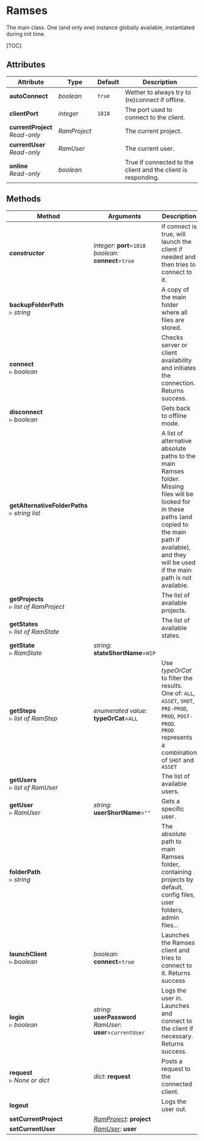 # Ramses

The main class. One (and only one) instance globally available, instantiated during init time.

[TOC]

## Attributes

| Attribute | Type | Default | Description |
| --- | --- | --- | --- |
| **autoConnect** | *boolean* | `true` | Wether to always try to (re)connect if offline. |
| **clientPort** | *integer* | `1818` | The port used to connect to the client. |
| **currentProject**<br />*Read-only* | *RamProject* | | The current project. |
| **currentUser**<br />*Read-only* | *RamUser* | | The current user. |
| **online**<br/>*Read-only* | *boolean* | | True if connected to the client and the client is responding. |

## Methods

| Method | Arguments | Description |
| --- | --- | --- |
| ***constructor*** | *integer*: **port**=`1818`<br />*boolean*: **connect**=`true` | If connect is true, will launch the client if needed and then tries to connect to it. |
| **backupFolderPath**<br />▹ *string* | | A copy of the main folder where all files are stored. |
| **connect**<br />▹ *boolean* | | Checks server or client availability and initiates the connection. Returns success. |
| **disconnect**<br />▹ *boolean* | | Gets back to offline mode. |
| **getAlternativeFolderPaths**<br />▹ *string list* | | A list of alternative absolute paths to the main Ramses folder. Missing files will be looked for in these paths (and copied to the main path if available), and they will be used if the main path is not available. |
| **getProjects**<br />▹ *list of RamProject* | | The list of available projects. |
| **getStates**<br />▹ *list of RamState* | | The list of available states. |
| **getState**<br />▹ *RamState* | *string*: **stateShortName**=`WIP` | |
| **getSteps**<br />▹ *list of RamStep* | *enumerated value*: **typeOrCat**=`ALL` | Use *typeOrCat* to filter the results.<br />One of: `ALL`, `ASSET`, `SHOT`, `PRE-PROD`, `PROD`, `POST-PROD`.<br />`PROD` represents a combination of `SHOT` and `ASSET` |
| **getUsers**<br />▹ *list of RamUser* | | The list of available users. |
| **getUser**<br />▹ *RamUser* | *string*: **userShortName**=`""` | Gets a specific user. |
| **folderPath**<br />▹ *string* | | The absolute path to main Ramses folder, containing projects by default, config files, user folders, admin files... |
| **launchClient**<br />▹ *boolean* | *boolean*: **connect**=`true`| Launches the Ramses client and tries to connect to it. Returns success |
| **login**<br />▹ *boolean* | *string*: **userPassword**<br />*RamUser*: **user**=`currentUser` | Logs the user in. Launches and connect to the client if necessary.  Returns success. |
| **request**<br />▹ *None or dict* | *dict*: **request**<br /> | Posts a request to the connected client. |
| **logout**| | Logs the user out. |
| **setCurrentProject** | *[RamProject](ram_project.md)*: **project** | |
| **setCurrentUser** | *[RamUser](ram_user.md)*: **user** | |